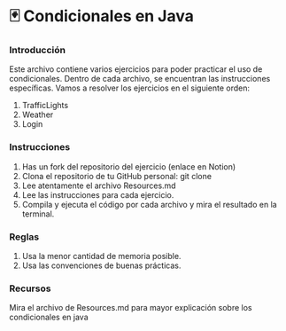 # :black_joker: Condicionales en Java

### Introducción
Este archivo contiene varios ejercicios para poder practicar el uso de condicionales. Dentro de cada archivo, se encuentran las instrucciones específicas. Vamos a resolver los ejercicios en el siguiente orden:

1. TrafficLights
2. Weather
3. Login

### Instrucciones
1. Has un fork del repositorio del ejercicio (enlace en Notion)
2. Clona el repositorio de tu GitHub personal: git clone <repositorio>
3. Lee atentamente el archivo Resources.md 
4. Lee las instrucciones para cada ejercicio.
5. Compila y ejecuta el código por cada archivo y mira el resultado en la terminal.

### Reglas
1. Usa la menor cantidad de memoria posible.
2. Usa las convenciones de buenas prácticas.

### Recursos
Mira el archivo de Resources.md para mayor explicación sobre los condicionales en java
